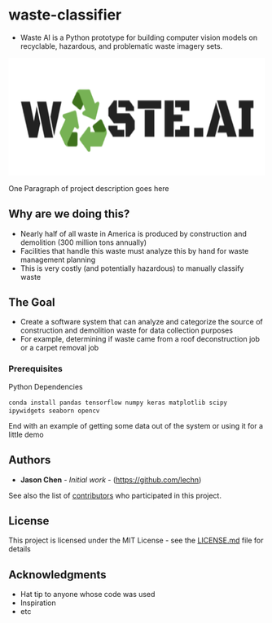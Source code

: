 # waste-classifier

* Waste AI is a Python prototype for building computer vision models on recyclable, hazardous, and problematic waste imagery sets.

![alt text](img/WasteAI.png)

One Paragraph of project description goes here

## Why are we doing this?

* Nearly half of all waste in America is produced by construction and demolition (300 million tons annually)
* Facilities that handle this waste must analyze this by hand for waste management planning
* This is very costly (and potentially hazardous) to manually classify waste

## The Goal

* Create a software system that can analyze and categorize the source of construction and demolition waste for data collection purposes
* For example, determining if waste came from a roof deconstruction job or a carpet removal job

### Prerequisites

Python Dependencies
```
conda install pandas tensorflow numpy keras matplotlib scipy ipywidgets seaborn opencv
```

End with an example of getting some data out of the system or using it for a little demo


## Authors

* **Jason Chen** - *Initial work* - (https://github.com/lechn)

See also the list of [contributors](https://github.com/your/project/contributors) who participated in this project.

## License

This project is licensed under the MIT License - see the [LICENSE.md](LICENSE.md) file for details

## Acknowledgments

* Hat tip to anyone whose code was used
* Inspiration
* etc
